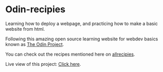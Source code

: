 # Odin-recipies
Learning how to deploy a webpage, and practicing how to make a basic website from html. 

Following this amazing open source learning website for webdev basics known as [The Odin Project](https://www.theodinproject.com/about).

You can check out the recipes mentioned here on [allrecipies](https://www.allrecipes.com/).

Live view of this project: [Click here](https://github.com/thechangamunda/odin-recipies).